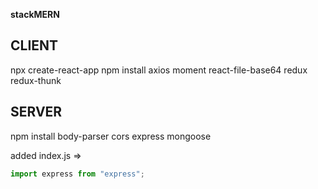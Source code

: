 **stackMERN**

CLIENT
----------------------
npx create-react-app
npm install axios moment react-file-base64 redux redux-thunk

SERVER
----------------------
npm install body-parser cors express mongoose

added index.js => 
```javascript
import express from "express";

```
